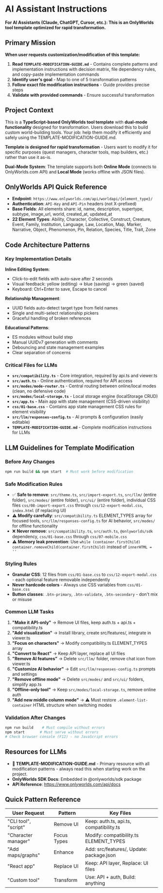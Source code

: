 # AI Assistant Instructions

**For AI Assistants (Claude, ChatGPT, Cursor, etc.): This is an OnlyWorlds tool template optimized for rapid transformation.**

## Primary Mission

**When user requests customization/modification of this template:**
1. **Read `TEMPLATE-MODIFICATION-GUIDE.md`** - Contains complete patterns and implementation instructions with decision matrix, file dependency rules, and copy-paste implementation commands
2. **Identify user's goal** - Map to one of 5 transformation patterns
3. **Follow exact file modification instructions** - Guide provides precise steps
4. **Validate with provided commands** - Ensure successful transformation

## Project Context

This is a **TypeScript-based OnlyWorlds tool template** with **dual-mode functionality** designed for transformation. Users download this to build custom world-building tools. Your job: help them modify it efficiently and safely using the TEMPLATE-MODIFICATION-GUIDE.md.

**Template is designed for rapid transformation** - Users want to modify it for specific purposes (quest managers, character tools, map builders, etc.) rather than use it as-is.

**Dual-Mode System**: The template supports both **Online Mode** (connects to OnlyWorlds.com API) and **Local Mode** (works offline with JSON files).

## OnlyWorlds API Quick Reference

- **Endpoint**: `https://www.onlyworlds.com/api/worldapi/{element_type}/`
- **Authentication**: `API-Key` and `API-Pin` headers (not X-prefixed)
- **Base Fields**: All elements share: id, name, description, supertype, subtype, image_url, world, created_at, updated_at
- **22 Element Types**: Ability, Character, Collective, Construct, Creature, Event, Family, Institution, Language, Law, Location, Map, Marker, Narrative, Object, Phenomenon, Pin, Relation, Species, Title, Trait, Zone

## Code Architecture Patterns

### Key Implementation Details

**Inline Editing System**:
- Click-to-edit fields with auto-save after 2 seconds
- Visual feedback: yellow (editing) → blue (saving) → green (saved)
- Keyboard: Ctrl+Enter to save, Escape to cancel

**Relationship Management**:
- UUID fields auto-detect target type from field names
- Single and multi-select relationship pickers
- Graceful handling of broken references

**Educational Patterns**:
- ES modules without build step
- Manual UUIDv7 generation with comments
- Debouncing and state management examples
- Clear separation of concerns
 

### Critical Files for LLMs
- **`src/compatibility.ts`** - Core integration, required by api.ts and viewer.ts
- **`src/auth.ts`** - Online authentication, required for API access
- **`src/modes/mode-router.ts`** - Central routing between online/local modes (clean, no defensive code)
- **`src/modes/local-storage.ts`** - Local storage engine (localStorage CRUD)
- **`src/app.ts`** - Main app with state management (CSS-driven visibility)
- **`css/01-base.css`** - Contains app state management CSS rules for element visibility
- **`src/llm/responses-config.ts`** - AI prompts & configuration (easily editable)
- **`TEMPLATE-MODIFICATION-GUIDE.md`** - Complete modification instructions for LLMs

## LLM Guidelines for Template Modification

### Before Any Changes
```bash
npm run build && npm start  # Must work before modification
```

### Safe Modification Rules
- ✅ **Safe to remove**: `src/theme.ts`, `src/import-export.ts`, `src/llm/` (entire folder), `src/modes/` (entire folder), `src/ui/` (entire folder), individual CSS files `css/08-import-export.css` through `css/12-export-modal.css`, `index.html` (if replacing UI)
- ⚠️ **Modify carefully**: `src/compatibility.ts` ELEMENT_TYPES array for focused tools, `src/llm/responses-config.ts` for AI behavior, `src/modes/` for offline functionality
- ❌ **Never remove**: `src/compatibility.ts`, `src/auth.ts`, `@onlyworlds/sdk` dependency, `css/01-base.css` through `css/07-mobile.css`
- ⚠️ **Memory leak prevention**: Use `while (container.firstChild) container.removeChild(container.firstChild)` instead of `innerHTML = ''`

### Styling Rules
- **Granular CSS**: 12 files from `css/01-base.css` to `css/12-export-modal.css` - each optional feature removable independently
- **Never hardcode colors** - Always use CSS variables from `css/01-base.css`
- **Button classes**: `.btn-primary`, `.btn-validate`, `.btn-secondary` - don't mix or misuse

### Common LLM Tasks
1. **"Make it API-only"** → Remove UI files, keep auth.ts + api.ts + compatibility.ts
2. **"Add visualization"** → Install library, create src/features/, integrate in viewer.ts
3. **"Focus on characters"** → Modify compatibility.ts ELEMENT_TYPES array
4. **"Convert to React"** → Keep API layer, replace all UI files
5. **"Remove AI features"** → Delete `src/llm/` folder, remove chat icon from viewer.ts
6. **"Customize AI behavior"** → Edit `src/llm/responses-config.ts` prompts and settings
7. **"Remove offline mode"** → Delete `src/modes/` and `src/ui/` folders, simplify app.ts
8. **"Offline-only tool"** → Keep `src/modes/local-storage.ts`, remove online auth
9. **"Add new middle column mode"** → ⚠️ Must restore `.element-list-container` HTML structure when switching modes

### Validation After Changes
```bash
npm run build    # Must compile without errors
npm start       # Must serve without errors
# Check browser console (F12) - no JavaScript errors
```

## Resources for LLMs

- **🎯 TEMPLATE-MODIFICATION-GUIDE.md** - Primary resource with all modification patterns - always read this when starting work on the project.
- **OnlyWorlds SDK Docs**: Embedded in @onlyworlds/sdk package
- **API Reference**: https://www.onlyworlds.com/api/docs

## Quick Pattern Reference

| User Request | Pattern | Key Files |
|---|---|---|
| "CLI tool", "script" | Remove UI | Keep: auth.ts, api.ts, compatibility.ts |
| "Character manager" | Focus Types | Modify: compatibility.ts ELEMENT_TYPES |
| "Add maps/graphs" | Enhance | Add: src/features/, Update: package.json |
| "React app" | Replace UI | Keep: API layer, Replace: UI files |
| "Custom tool" | Transform | Use: API + auth, Build: anything |